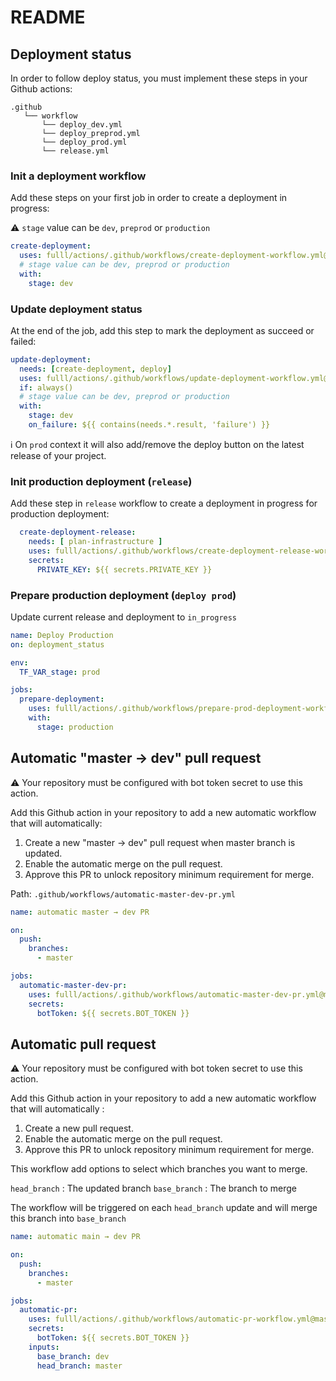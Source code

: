 # README

## Deployment status

In order to follow deploy status, you must implement these steps in your Github actions:

```
.github
   └── workflow
       └── deploy_dev.yml
       └── deploy_preprod.yml
       └── deploy_prod.yml
       └── release.yml
```

### Init a deployment workflow

Add these steps on your first job in order to create a deployment in progress:

:warning: `stage` value can be `dev`, `preprod` or `production`

```yaml
create-deployment:
  uses: fulll/actions/.github/workflows/create-deployment-workflow.yml@master
  # stage value can be dev, preprod or production
  with:
    stage: dev 
```

### Update deployment status

At the end of the job, add this step to mark the deployment as succeed or failed:

```yaml
update-deployment:
  needs: [create-deployment, deploy]
  uses: fulll/actions/.github/workflows/update-deployment-workflow.yml@master
  if: always()
  # stage value can be dev, preprod or production
  with:
    stage: dev 
    on_failure: ${{ contains(needs.*.result, 'failure') }}
```

:information_source: On `prod` context it will also add/remove the deploy button on the latest release of your project.

### Init production deployment (`release`)

Add these step in `release` workflow to create a deployment in progress for production deployment:

```yaml
  create-deployment-release:
    needs: [ plan-infrastructure ]
    uses: fulll/actions/.github/workflows/create-deployment-release-workflow.yml@master
    secrets:
      PRIVATE_KEY: ${{ secrets.PRIVATE_KEY }}
```

### Prepare production deployment (`deploy prod`)

Update current release and deployment to `in_progress`

```yaml
name: Deploy Production
on: deployment_status

env:
  TF_VAR_stage: prod

jobs:
  prepare-deployment:
    uses: fulll/actions/.github/workflows/prepare-prod-deployment-workflow.yml@master
    with:
      stage: production
```

## Automatic "master → dev" pull request

:warning: Your repository must be configured with bot token secret to use this action.

Add this Github action in your repository to add a new automatic workflow that will automatically:

1. Create a new "master → dev" pull request when master branch is updated.
2. Enable the automatic merge on the pull request.
3. Approve this PR to unlock repository minimum requirement for merge.

Path: `.github/workflows/automatic-master-dev-pr.yml`

```yaml
name: automatic master → dev PR

on:
  push:
    branches:
      - master

jobs:
  automatic-master-dev-pr:
    uses: fulll/actions/.github/workflows/automatic-master-dev-pr.yml@master
    secrets:
      botToken: ${{ secrets.BOT_TOKEN }}
```

## Automatic pull request

:warning: Your repository must be configured with bot token secret to use this action.

Add this Github action in your repository to add a new automatic workflow that will automatically :

1. Create a new pull request.
2. Enable the automatic merge on the pull request.
3. Approve this PR to unlock repository minimum requirement for merge.

This workflow add options to select which branches you want to merge.

`head_branch` : The updated branch
`base_branch` : The branch to merge

The workflow will be triggered on each `head_branch` update and will merge this branch into `base_branch`

```yml
name: automatic main → dev PR

on:
  push:
    branches:
      - master

jobs:
  automatic-pr:
    uses: fulll/actions/.github/workflows/automatic-pr-workflow.yml@master
    secrets:
      botToken: ${{ secrets.BOT_TOKEN }}
    inputs:
      base_branch: dev
      head_branch: master
```
